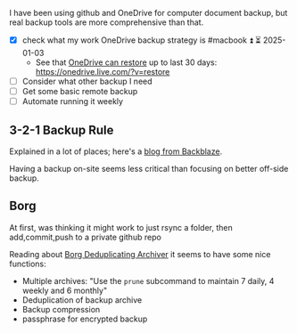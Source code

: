 I have been using github and OneDrive for computer document backup, but real backup tools are more comprehensive than that.

- [x] check what my work OneDrive backup strategy is #macbook ⏫ ⏳ 2025-01-03
	- See that [OneDrive can restore](https://support.microsoft.com/en-us/office/restore-your-onedrive-fa231298-759d-41cf-bcd0-25ac53eb8a15) up to last 30 days:  https://onedrive.live.com/?v=restore
- [ ] Consider what other backup I need
- [ ] Get some basic remote backup
- [ ] Automate running it weekly

## 3-2-1 Backup Rule
Explained in a lot of places; here's a [blog from Backblaze](https://www.backblaze.com/blog/the-3-2-1-backup-strategy).

Having a backup on-site seems less critical than focusing on better off-side backup.
## Borg
At first, was thinking it might work to just rsync a folder, then add,commit,push to a private github repo

Reading about [Borg Deduplicating Archiver](https://borgbackup.readthedocs.io/en/stable/quickstart.html) it seems to have some nice functions:
- Multiple archives: "Use the `prune` subcommand to maintain 7 daily, 4 weekly and 6 monthly"
- Deduplication of backup archive
- Backup compression
- passphrase for encrypted backup
